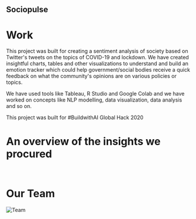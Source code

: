 ## Sociopulse

# Work
This project was built for creating a sentiment analysis of society based on Twitter's tweets on the topics of COVID-19 and lockdown. We have created insightful charts, tables and other visualizations to understand and build an emotion tracker which could help government/social bodies receive a quick feedback on what the community's opinions are on various policies or topics. 

We have used tools like Tableau, R Studio and Google Colab and we have worked on concepts like NLP modelling, data visualization, data analysis and so on.

This project was built for #BuildwithAI Global Hack 2020

# An overview of the insights we procured

![]()
![]()

# Our Team
![Team](https://github.com/boriya123/sociopulse/blob/master/design%20files_ai%20files/Team.jpg)
